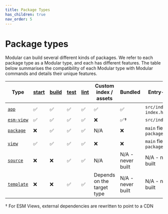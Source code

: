 ```yaml
---
title: Package Types
has_children: true
nav_order: 5
---
```


<head>
    <style>
        .table-wrapper th,td {
            min-width: 0;
        }
    </style>
</head>

# Package types

Modular can build several different kinds of packages. We refer to each package
type as a Modular type, and each has different features. The table below
summarises the compatibility of each Modular type with Modular commands and
details their unique features.

| Type                        | [start](../commands/start.md) | [build](../commands/build.md) | [test](../commands/test.md) | [lint](../commands/lint.md) | Custom index / assets      | Bundled           | Entry-point                    |
| --------------------------- | ----------------------------- | ----------------------------- | --------------------------- | --------------------------- | -------------------------- | ----------------- | ------------------------------ |
| [`app`](./app.md)           | ✅                            | ✅                            | ✅                          | ✅                          | ✅                         | ✅                | `src/index.tsx`, `index.html`  |
| [`esm-view`](./esm-view.md) | ✅                            | ✅                            | ✅                          | ✅                          | ❌                         | ✅†               | `src/index.tsx`                |
| [`package`](./package.md)   | ❌                            | ✅                            | ✅                          | ✅                          | N/A                        | ❌                | `main` field of `package.json` |
| [`view`](./view.md)         | ✅                            | ✅                            | ✅                          | ✅                          | ❌                         | ❌                | `main` field of `package.json` |
| [`source`](./source.md)     | ❌                            | ❌                            | ✅                          | ✅                          | N/A                        | N/A - never built | N/A - never built              |
| [`template`](./template.md) | ❌                            | ❌                            | ✅                          | ✅                          | Depends on the target type | N/A - never built | N/A - never built              |

† For ESM Views, external dependencies are rewritten to point to a CDN

